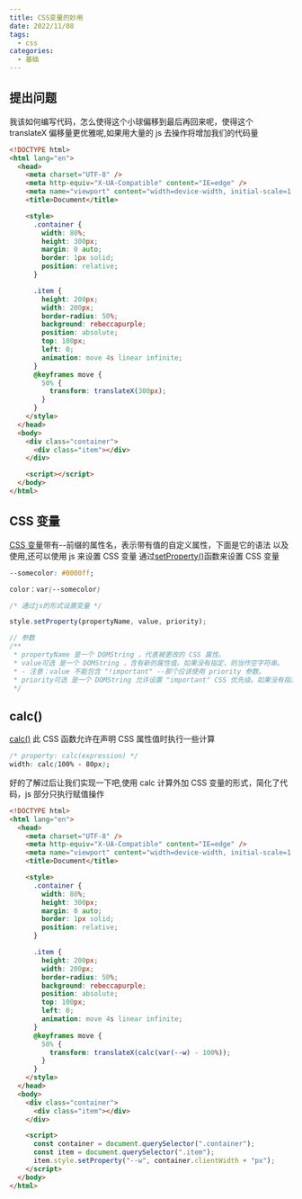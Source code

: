 ```yaml
---
title: CSS变量的妙用
date: 2022/11/08
tags:
  - css
categories:
  - 基础
---
```


## 提出问题

我该如何编写代码，怎么使得这个小球偏移到最后再回来呢，使得这个 translateX 偏移量更优雅呢,如果用大量的 js 去操作将增加我们的代码量

```html
<!DOCTYPE html>
<html lang="en">
  <head>
    <meta charset="UTF-8" />
    <meta http-equiv="X-UA-Compatible" content="IE=edge" />
    <meta name="viewport" content="width=device-width, initial-scale=1.0" />
    <title>Document</title>

    <style>
      .container {
        width: 80%;
        height: 300px;
        margin: 0 auto;
        border: 1px solid;
        position: relative;
      }

      .item {
        height: 200px;
        width: 200px;
        border-radius: 50%;
        background: rebeccapurple;
        position: absolute;
        top: 100px;
        left: 0;
        animation: move 4s linear infinite;
      }
      @keyframes move {
        50% {
          transform: translateX(300px);
        }
      }
    </style>
  </head>
  <body>
    <div class="container">
      <div class="item"></div>
    </div>

    <script></script>
  </body>
</html>
```

## CSS 变量

[CSS 变量](https://developer.mozilla.org/zh-CN/docs/Web/CSS/--*)带有--前缀的属性名，表示带有值的自定义属性，下面是它的语法 以及使用,还可以使用 js 来设置 CSS 变量
通过[setProperty()](https://developer.mozilla.org/zh-CN/docs/Web/API/CSSStyleDeclaration/setProperty)函数来设置 CSS 变量

```css
--somecolor: #0000ff;

color：var(--somecolor)

/* 通过js的形式设置变量 */


```

```js
style.setProperty(propertyName, value, priority);

// 参数
/**
 * propertyName 是一个 DOMString ，代表被更改的 CSS 属性。
 * value可选 是一个 DOMString ，含有新的属性值。如果没有指定，则当作空字符串。
 * - 注意：value 不能包含 "!important" --那个应该使用 priority 参数。
 * priority可选 是一个 DOMString 允许设置 "important" CSS 优先级。如果没有指定，则当作空字符串。
 */
```

## calc()

[calc()](https://developer.mozilla.org/zh-CN/docs/Web/CSS/calc) 此 CSS 函数允许在声明 CSS 属性值时执行一些计算

```css
/* property: calc(expression) */
width: calc(100% - 80px);
```

好的了解过后让我们实现一下吧,使用 calc 计算外加 CSS 变量的形式，简化了代码，js 部分只执行赋值操作

```html
<!DOCTYPE html>
<html lang="en">
  <head>
    <meta charset="UTF-8" />
    <meta http-equiv="X-UA-Compatible" content="IE=edge" />
    <meta name="viewport" content="width=device-width, initial-scale=1.0" />
    <title>Document</title>

    <style>
      .container {
        width: 80%;
        height: 300px;
        margin: 0 auto;
        border: 1px solid;
        position: relative;
      }

      .item {
        height: 200px;
        width: 200px;
        border-radius: 50%;
        background: rebeccapurple;
        position: absolute;
        top: 100px;
        left: 0;
        animation: move 4s linear infinite;
      }
      @keyframes move {
        50% {
          transform: translateX(calc(var(--w) - 100%));
        }
      }
    </style>
  </head>
  <body>
    <div class="container">
      <div class="item"></div>
    </div>

    <script>
      const container = document.querySelector(".container");
      const item = document.querySelector(".item");
      item.style.setProperty("--w", container.clientWidth + "px");
    </script>
  </body>
</html>
```
